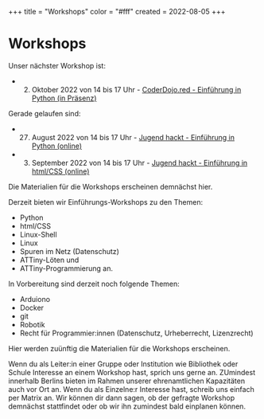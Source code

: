 +++
title = "Workshops"
color = "#fff"
created = 2022-08-05
+++

<script lang="ts">
  import Figure from '$lib/components/Figure.svelte';
</script>

# Workshops

Unser nächster Workshop ist:

- 2. Oktober 2022 von 14 bis 17 Uhr - [CoderDojo.red - Einführung in Python (in Präsenz)](https://coderdojo.red/posts/news/2022-10-02/)

Gerade gelaufen sind:

- 27. August 2022 von 14 bis 17 Uhr - [Jugend hackt - Einführung in Python (online)](https://coderdojo.red/posts/news/2022-08-27/)

- 3. September 2022 von 14 bis 17 Uhr - [Jugend hackt - Einführung in html/CSS (online)](https://coderdojo.red/posts/news/2022-09-03/)

Die Materialien für die Workshops erscheinen demnächst hier.

Derzeit bieten wir Einführungs-Workshops zu den Themen:

- Python
- html/CSS
- Linux-Shell
- Linux
- Spuren im Netz (Datenschutz)
- ATTiny-Löten und
- ATTiny-Programmierung an.

In Vorbereitung sind derzeit noch folgende Themen:

- Arduiono
- Docker
- git
- Robotik
- Recht für Programmier:innen (Datenschutz, Urheberrecht, Lizenzrecht)

Hier werden zuünftig die Materialien für die Workshops erscheinen.

Wenn du als Leiter:in einer Gruppe oder Institution wie Bibliothek oder Schule Interesse an einem Workshop hast, sprich uns gerne an. ZUmindest innerhalb Berlins bieten im Rahmen unserer ehrenamtlichen Kapazitäten auch vor Ort an. Wenn du als Einzelne:r Interesse hast, schreib uns einfach per Matrix an. Wir können dir dann sagen, ob der gefragte Workshop demnächst stattfindet oder ob wir ihn zumindest bald einplanen können.
